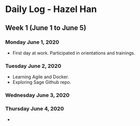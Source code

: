 # Daily Log - Hazel Han

## Week 1 (June 1 to June 5)

### Monday June 1, 2020

* First day at work. Participated in orientations and trainings.  

### Tuesday June 2, 2020

* Learning Agile and Docker.
* Exploring Sage Github repo.

### Wednesday June 3, 2020



### Thursday June 4, 2020

* 


